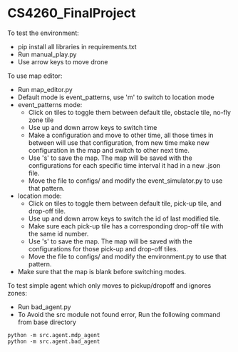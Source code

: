 # CS4260_FinalProject

To test the environment:
* pip install all libraries in requirements.txt
* Run manual_play.py
* Use arrow keys to move drone

To use map editor:
* Run map_editor.py
* Default mode is event_patterns, use 'm' to switch to location mode
* event_patterns mode: 
  * Click on tiles to toggle them between default tile, obstacle tile, no-fly zone tile
  * Use up and down arrow keys to switch time
  * Make a configuration and move to other time, all those times in between will use that configuration, from new time make new configuration in the map and switch to other next time. 
  * Use 's' to save the map. The map will be saved with the configurations for each specific time interval it had in a new .json file. 
  * Move the file to configs/ and modify the event_simulator.py to use that pattern.
* location mode:
  * Click on tiles to toggle them between default tile, pick-up tile, and drop-off tile.
  * Use up and down arrow keys to switch the id of last modified tile.
  * Make sure each pick-up tile has a corresponding drop-off tile with the same id number.
  * Use 's' to save the map. The map will be saved with the configurations for those pick-up and drop-off tiles.
  * Move the file to configs/ and modify the environment.py to use that pattern.
* Make sure that the map is blank before switching modes.

To test simple agent which only moves to pickup/dropoff and ignores zones:
* Run bad_agent.py
* To Avoid the src module not found error, Run the following command from base directory
```
python -m src.agent.mdp_agent
python -m src.agent.bad_agent
```
